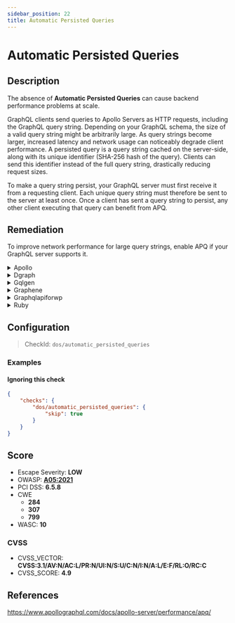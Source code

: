 ```yaml
---
sidebar_position: 22
title: Automatic Persisted Queries
---
```


# Automatic Persisted Queries

## Description

The absence of **Automatic Persisted Queries** can cause backend performance problems at scale.

GraphQL clients send queries to Apollo Servers as HTTP requests, including the GraphQL query string.
Depending on your GraphQL schema, the size of a valid query string might be arbitrarily large. As query strings become larger, increased latency and network usage can noticeably degrade client performance.
A persisted query is a query string cached on the server-side, along with its unique identifier (SHA-256 hash of the query). Clients can send this identifier instead of the full query string, drastically reducing request sizes.

To make a query string persist, your GraphQL server must first receive it from a requesting client. Each unique query string must therefore be sent to the server at least once. Once a client has sent a query string to persist, any other client executing that query can benefit from APQ.

## Remediation

To improve network performance for large query strings, enable APQ if your GraphQL server supports it.


<details>
    <summary>Apollo</summary>

Enable Automatic Persisted queries. 
For a complete guide on how to do so, see [Apollo's Automatic Persisted Queries documentation](https://www.apollographql.com/docs/apollo-server/performance/apq/).


</details>

<details>
    <summary>Dgraph</summary>

For a complete guide on the matter, see [dgraph's Persisted Queries documentation](https://dgraph.io/docs/graphql/queries/persistent-queries/).


</details>

<details>
    <summary>Gqlgen</summary>

Enable Automatic persisted Queries
For a complete guide on how to do so, see [gqlgen's Automatic Persisted Queries documentation](https://gqlgen.com/reference/apq/).


</details>

<details>
    <summary>Graphene</summary>

Automatic Persisted Queries are not supported by Graphene alone.

However, if you use Graphene with [Django](https://github.com/graphql-python/graphene-django), the [django-graphql-persist](https://github.com/flavors/django-graphql-persist) library allows you to implement Automatic Persisted Queries.


</details>

<details>
    <summary>Graphqlapiforwp</summary>

Automatic Persisted Queries on graphqlapiforwp are different than with other engines.
Learn more on [graphqlapiforwp's Persisted Query guide](https://graphql-api.com/guides/use/creating-a-persisted-query/). You can also implement custom persisted queries using [WP GraphQL Lock](https://github.com/valu-digital/wp-graphql-lock).


</details>

<details>
    <summary>Ruby</summary>

Add graphql-persisted_queries to your Gemfile `gem 'graphql-persisted_queries'` and add the plugin to your schema class:

```ruby
class GraphqlSchema < GraphQL::Schema
  use GraphQL::PersistedQueries
end
```

Pass the `:extensions` argument as part of a context to all calls of `GraphqlSchema#execute`,
usually it happens in `GraphqlController`, `GraphqlChannel` and tests:

```ruby
GraphqlSchema.execute(
  params[:query],
  variables: ensure_hash(params[:variables]),
  context: {
    extensions: ensure_hash(params[:extensions])
  },
  operation_name: params[:operationName]
)
```

Source: https://github.com/DmitryTsepelev/graphql-ruby-persisted_queries.


</details>

## Configuration

> CheckId: `dos/automatic_persisted_queries`


### Examples


#### Ignoring this check

```json
{
    "checks": {
        "dos/automatic_persisted_queries": {
            "skip": true
        }
    }
}
```




## Score

- Escape Severity: **<span className="low-severity">LOW</span>**
- OWASP: **[A05:2021](https://owasp.org/Top10/A05_2021-Security_Misconfiguration/)**
- PCI DSS: **6.5.8**
- CWE
  - **284**
  - **307**
  - **799**
- WASC: **10**



### CVSS

- CVSS_VECTOR: **CVSS:3.1/AV:N/AC:L/PR:N/UI:N/S:U/C:N/I:N/A:L/E:F/RL:O/RC:C**
- CVSS_SCORE: **4.9**

## References

https://www.apollographql.com/docs/apollo-server/performance/apq/
